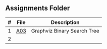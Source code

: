 ## Assignments Folder

|   #   | File | Description |
| :---: | ----------- | ----------|
|  1 | [A03](https://github.com/asaiahL9/4883-SoftwareTools-Logan/blob/main/Assignments/A03)      |Graphviz Binary Search Tree|  
|2| |           | 
